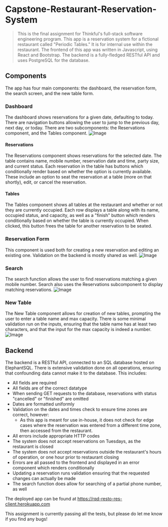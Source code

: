 # Capstone-Restaurant-Reservation-System

> This is the final assignment for Thinkful's full-stack software engineering program.
> This app is a reservation system for a fictional restaurant called "Periodic Tables."
> It is for internal use within the restaurant.
> The frontend of this app was written in Javascript, using React and Bootstrap.
> The backend is a fully-fledged RESTful API and uses PostgreSQL for the database.

## Components
The app has four main components: the dashboard, the reservation form, the search screen, and the new table form.

### Dashboard
The dashboard shows reservations for a given date, defaulting to today.
There are navigation buttons allowing the user to jump to the previous day, next day, or today.
There are two subcomponents: the Reservations component, and the Tables component.
![Image](https://ibb.co/sC02Kk9)

#### Reservations
The Reservations component shows reservations for the selected date.
The table contains name, mobile number, reservation date and time, party size, and current status.
Each reservation in the table has buttons which conditionally render based on whether the option is currently available.
These include an option to seat the reservation at a table (more on that shortly), edit, or cancel the reservation.

#### Tables
The Tables component shows all tables at the restaurant and whether or not they are currently occupied.
Each row displays a table along with its name, occupied status, and capacity, as well as a "finish" button
which renders conditionally based on whether the table is currently occupied.
When clicked, this button frees the table for another reservation to be seated.

### Reservation Form
This component is used both for creating a new reservation and editing an existing one.
Validation on the backend is mostly shared as well.
![Image](https://ibb.co/3MtsrVq)

### Search
The search function allows the user to find reservations matching a given mobile number.
Search also uses the Reservations subcomponent to display matching reservations.
![Image](https://i.ibb.co/MRCLv54/search.png)

### New Table
The New Table component allows for creation of new tables, prompting the user to enter a table name and max capacity.
There is some minimal validation run on the inputs, ensuring that the table name has at least two characters,
and that the input for the max capacity is indeed a number.
![Image](https://ibb.co/Fn30F6V)

## Backend
The backend is a RESTful API, connected to an SQL database hosted on ElephantSQL.
There is extensive validation done on all operations, ensuring that confounding data cannot make it to the database.
This includes:
- All fields are required
- All fields are of the correct datatype
- When sending GET requests to the database, reservations with status "cancelled" or "finished" are omitted
- Dates are formatted uniformly
- Validation on the dates and times check to ensure time zones are correct, however:
  - As this app is meant for use in-house, it does not check for edge cases where the reservation was entered from a different time zone, then accessed from the restaurant.
- All errors include appropriate HTTP codes
- The system does not accept reservations on Tuesdays, as the restaurant is closed
- The system does not accept reservations outside the restaurant's hours of operation, or one hour prior to restaurant closing
- Errors are all passed to the frontend and displayed in an error component which renders conditionally
- Updating a reservation runs validation ensuring that the requested changes can actually be made
- The search function does allow for searching of a partial phone number, as well

The deployed app can be found at https://rqd-resto-res-client.herokuapp.com

This assignment is currently passing all the tests, but please do let me know if you find any bugs!
